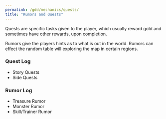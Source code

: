 ```yaml
---
permalink: /gdd/mechanics/quests/
title: "Rumors and Quests"
---
```


Quests are specific tasks given to the player, which usually reward gold and sometimes have other rewards, upon completion.

Rumors give the players hints as to what is out in the world. Rumors can effect the random table will exploring the map in certain regions.

### Quest Log

- Story Quests
- Side Quests

### Rumor Log

- Treasure Rumor
- Monster Rumor
- Skill/Trainer Rumor
